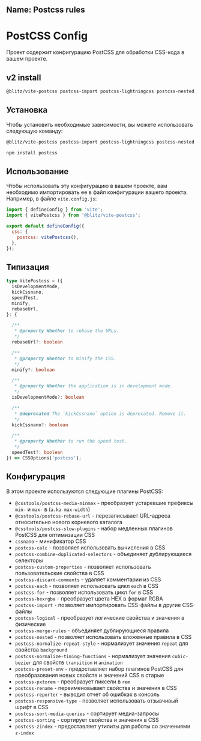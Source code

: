 ## Name: Postcss rules

# PostCSS Config

Проект содержит конфигурацию PostCSS для обработки CSS-кода в вашем проекте.

## v2 install

```sh
@blitz/vite-postcss postcss-import postcss-lightningcss postcss-nested postcss-reporter postcss-sort-media-queries postcss-css-variables postcss -D
```

## Установка

Чтобы установить необходимые зависимости, вы можете использовать следующую команду:

```sh
@blitz/vite-postcss postcss-import postcss-lightningcss postcss-nested postcss-reporter postcss-sort-media-queries postcss -D
```

```sh
npm install postcss
```

## Использование

Чтобы использовать эту конфигурацию в вашем проекте, вам необходимо импортировать ее в файл конфигурации вашего проекта. Например, в файле `vite.config.js`:

```js
import { defineConfig } from 'vite';
import { vitePostcss } from '@blitz/vite-postcss';

export default defineConfig({
  css: {
    postcss: vitePostcss(),
  },
});
```

## Типизация

```ts
type VitePostcss = ({
  isDevelopmentMode,
  kickCssnano,
  speedTest,
  minify,
  rebaseUrl,
}: {

  /**
   * @property Whether to rebase the URLs.
   */
  rebaseUrl?: boolean

  /**
   * @property Whether to minify the CSS.
   */
  minify?: boolean

  /**
   * @property Whether the application is in development mode.
   */
  isDevelopmentMode?: boolean

  /**
   * @deprecated The `kickCssnano` option is deprecated. Remove it.
   */
  kickCssnano?: boolean

  /**
   * @property Whether to run the speed test.
   */
  speedTest?: boolean
}) => CSSOptions['postcss'];
```

## Конфигурация

В этом проекте используются следующие плагины PostCSS:

- `@csstools/postcss-media-minmax` - преобразует устаревшие префиксы `min-` и `max-` в (`a.ka max-width`)
- `@csstools/postcss-rebase-url` - перезаписывает URL-адреса относительно нового корневого каталога
- `@csstools/postcss-slow-plugins` - набор медленных плагинов PostCSS для оптимизации CSS
- `cssnano` - минификатор CSS
- `postcss-calc` - позволяет использовать вычисления в CSS
- `postcss-combine-duplicated-selectors` - объединяет дублирующиеся селекторы
- `postcss-custom-properties` - позволяет использовать пользовательские свойства в CSS
- `postcss-discard-comments` - удаляет комментарии из CSS
- `postcss-each` - позволяет использовать цикл `each` в CSS
- `postcss-for` - позволяет использовать цикл `for` в CSS
- `postcss-hexrgba` - преобразует цвета HEX в формат RGBA
- `postcss-import` - позволяет импортировать CSS-файлы в другие CSS-файлы
- `postcss-logical` - преобразует логические свойства и значения в физические
- `postcss-merge-rules` - объединяет дублирующиеся правила
- `postcss-nested` - позволяет использовать вложенные правила в CSS
- `postcss-normalize-repeat-style` - нормализует значения `repeat` для свойства `background`
- `postcss-normalize-timing-functions` - нормализует значения `cubic-bezier` для свойств `transition` и `animation`
- `postcss-preset-env` - предоставляет набор плагинов PostCSS для преобразования новых свойств и значений CSS в старые
- `postcss-pxtorem` - преобразует пиксели в `rem`
- `postcss-rename` - переименовывает свойства и значения в CSS
- `postcss-reporter` - выводит отчет об ошибках в консоль
- `postcss-responsive-type` - позволяет использовать отзывчивый шрифт в CSS
- `postcss-sort-media-queries` - сортирует медиа-запросы
- `postcss-sorting` - сортирует свойства и значения в CSS
- `postcss-zindex` - предоставляет утилиты для работы со значениями `z-index`